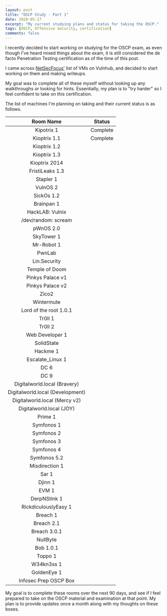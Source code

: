 ```yaml
---
layout: post
title: "OSCP Study - Part 1"
date: 2020-05-17
excerpt: "My current studying plans and status for taking the OSCP."
tags: [OSCP, Offensive Security, certification]
comments: false
---
```


I recently decided to start working on studying for the OSCP exam, as even though I've heard mixed things about the exam, it is still considered the de facto Penetration Testing certification as of the time of this post.

I came across <a href="https://docs.google.com/spreadsheets/d/1dwSMIAPIam0PuRBkCiDI88pU3yzrqqHkDtBngUHNCw8/edit#gid=0">NetSecFocus'</a> list of VMs on Vulnhub, and decided to start working on them and making writeups.

My goal was to complete all of these myself without looking up any walkthroughs or looking for hints. Essentially, my plan is to "try harder" so I feel confident to take on this certification.

The list of machines I'm planning on taking and their current status is as follows.

|          **Room Name**           |  **Status**  |
| :------------------------------: | :------: |
|            Kipotrix 1            | Complete |
|           Kioptrix 1.1           | Complete |
|           Kioptrix 1.2           |          |
|           Kioptrix 1.3           |          |
|          Kioptrix 2014           |          |
|         FristiLeaks 1.3          |          |
|            Stapler 1             |          |
|             VulnOS 2             |          |
|            SickOs 1.2            |          |
|            Brainpan 1            |          |
|         HackLAB: Vulnix          |          |
|       /dev/random: scream        |          |
|            pWnOS 2.0             |          |
|            SkyTower 1            |          |
|            Mr-Robot 1            |          |
|              PwnLab              |          |
|           Lin.Security           |          |
|          Temple of Doom          |          |
|         Pinkys Palace v1         |          |
|         Pinkys Palace v2         |          |
|              Zico2               |          |
|            Wintermute            |          |
|      Lord of the root 1.0.1      |          |
|             Tr0ll 1              |          |
|             Tr0ll 2              |          |
|         Web Developer 1          |          |
|            SolidState            |          |
|             Hackme 1             |          |
|         Escalate_Linux 1         |          |
|               DC 6               |          |
|               DC 9               |          |
|   Digitalworld.local (Bravery)   |          |
| Digitalworld.local (Development) |          |
|  Digitalworld.local (Mercy v2)   |          |
|     Digitalworld.local (JOY)     |          |
|             Prime 1              |          |
|            Symfonos 1            |          |
|            Symfonos 2            |          |
|            Symfonos 3            |          |
|            Symfonos 4            |          |
|           Symfonos 5.2           |          |
|          Misdirection 1          |          |
|              Sar 1               |          |
|             Djinn 1              |          |
|              EVM 1               |          |
|           DerpNStink 1           |          |
|       RickdiculouslyEasy 1       |          |
|             Breach 1             |          |
|            Breach 2.1            |          |
|           Breach 3.0.1           |          |
|             NullByte             |          |
|            Bob 1.0.1             |          |
|             Toppo 1              |          |
|            W34kn3ss 1            |          |
|           GoldenEye 1            |          |
|      Infosec Prep OSCP Box       |          |

My goal is to complete these rooms over the next 90 days, and see if I feel prepared to take on the OSCP material and examination at that point. My plan is to provide updates once a month along with my thoughts on these boxes.

